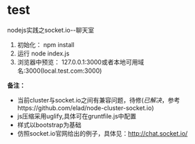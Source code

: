 test
====

nodejs实践之socket.io--聊天室

1. 初始化：
  npm install
2. 运行
  node index.js
3. 浏览器中预览： 127.0.0.1:3000或者本地可用域名:3000(local.test.com:3000)
  
__备注：__  
  * 当前cluster与socket.io之间有兼容问题，待修(_已解决_，参考https://github.com/elad/node-cluster-socket.io)  
  * js压缩采用uglify,具体可在gruntfile.js中配置  
  * 样式以bootstrap为基础  
  * 仿照socket.io官网给出的例子，具体见：http://chat.socket.io/  

